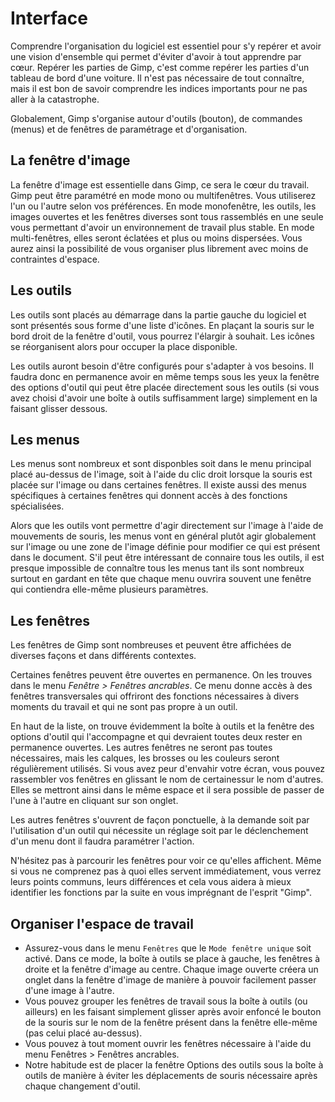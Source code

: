 # Interface

Comprendre l'organisation du logiciel est essentiel pour s'y repérer et avoir une vision d'ensemble qui permet d'éviter d'avoir à tout apprendre par cœur. Repérer les parties de Gimp, c'est comme repérer les parties d'un tableau de bord d'une voiture. Il n'est pas nécessaire de tout connaître, mais il est bon de savoir comprendre les indices importants pour ne pas aller à la catastrophe.

Globalement, Gimp s'organise autour d'outils (bouton), de commandes (menus) et de fenêtres de paramétrage et d'organisation.

## La fenêtre d'image

La fenêtre d'image est essentielle dans Gimp, ce sera le cœur du travail. Gimp peut être paramétré en mode mono ou multifenêtres. Vous utiliserez l'un ou l'autre selon vos préférences. En mode monofenêtre, les outils, les images ouvertes et les fenêtres diverses sont tous rassemblés en une seule vous permettant d'avoir un environnement de travail plus stable.  En mode multi-fenêtres, elles seront éclatées et plus ou moins dispersées. Vous aurez ainsi la possibilité de vous organiser plus librement avec moins de contraintes d'espace.

## Les outils

Les outils sont placés au démarrage dans la partie gauche du logiciel et sont présentés sous forme d'une liste d'icônes. En plaçant la souris sur le bord droit de la fenêtre d'outil, vous pourrez l'élargir à souhait. Les icônes se réorganisent alors pour occuper la place disponible.  

Les outils auront besoin d'être configurés pour s'adapter à vos besoins. Il faudra donc en permanence avoir en même temps sous les yeux la fenêtre des options d'outil qui peut être placée directement sous les outils (si vous avez choisi d'avoir une boîte à outils suffisamment large) simplement en la faisant glisser dessous.

## Les menus

Les menus sont nombreux et sont disponbles soit dans le menu principal placé au-dessus de l'image, soit à l'aide du clic droit lorsque la souris est placée sur l'image ou dans certaines fenêtres. Il existe aussi des menus spécifiques à certaines fenêtres qui donnent accès à des fonctions spécialisées.

Alors que les outils vont permettre d'agir directement sur l'image à l'aide de mouvements de souris, les menus vont en général plutôt agir globalement sur l'image ou une zone de l'image définie pour modifier ce qui est présent dans le document. S'il peut être intéressant de connaire tous les outils, il est presque impossible de connaître tous les menus tant ils sont nombreux surtout en gardant en tête que chaque menu ouvrira souvent une fenêtre qui contiendra elle-même plusieurs paramètres.

## Les fenêtres

Les fenêtres de Gimp sont nombreuses et peuvent être affichées de diverses façons et dans différents contextes.

Certaines fenêtres peuvent être ouvertes en permanence. On les trouves dans le menu _Fenêtre > Fenêtres ancrables_. Ce menu donne accès à des fenêtres transversales qui offriront des fonctions nécessaires à divers moments du travail et qui ne sont pas propre à un outil.

En haut de la liste, on trouve évidemment la boîte à outils et la fenêtre des options d'outil qui l'accompagne et qui devraient toutes deux rester en permanence ouvertes. Les autres fenêtres ne seront pas toutes nécessaires, mais les calques, les brosses ou les couleurs seront régulièrement utilisés. Si vous avez peur d'envahir votre écran, vous pouvez rassembler vos fenêtres en glissant le nom de certainessur le nom d'autres. Elles se mettront ainsi dans le même espace et il sera possible de passer de l'une à l'autre en cliquant sur son onglet.

Les autres fenêtres s'ouvrent de façon ponctuelle, à la demande soit par l'utilisation d'un outil qui nécessite un réglage soit par le déclenchement d'un menu dont il faudra paramétrer l'action.

N'hésitez pas à parcourir les fenêtres pour voir ce qu'elles affichent. Même si vous ne comprenez pas à quoi elles servent immédiatement, vous verrez leurs points communs, leurs différences et cela vous aidera à mieux identifier les fonctions par la suite en vous imprégnant de l'esprit "Gimp".

## Organiser l'espace de travail

- Assurez-vous dans le menu `Fenêtres` que le `Mode fenêtre unique` soit activé. Dans ce mode, la boîte à outils se place à gauche, les fenêtres à droite et la fenêtre d'image au centre. Chaque image ouverte créera un onglet dans la fenêtre d'image de manière à pouvoir facilement passer d'une image à l'autre. 
- Vous pouvez grouper les fenêtres de travail sous la boîte à outils (ou ailleurs) en les faisant simplement glisser après avoir enfoncé le bouton de la souris sur le nom de la fenêtre présent dans la fenêtre elle-même (pas celui placé au-dessus).
- Vous pouvez à tout moment ouvrir les fenêtres nécessaire à l'aide du menu Fenêtres > Fenêtres ancrables.
- Notre habitude est de placer la fenêtre Options des outils sous la boîte à outils de manière à éviter les déplacements de souris nécessaire après chaque changement d'outil.
